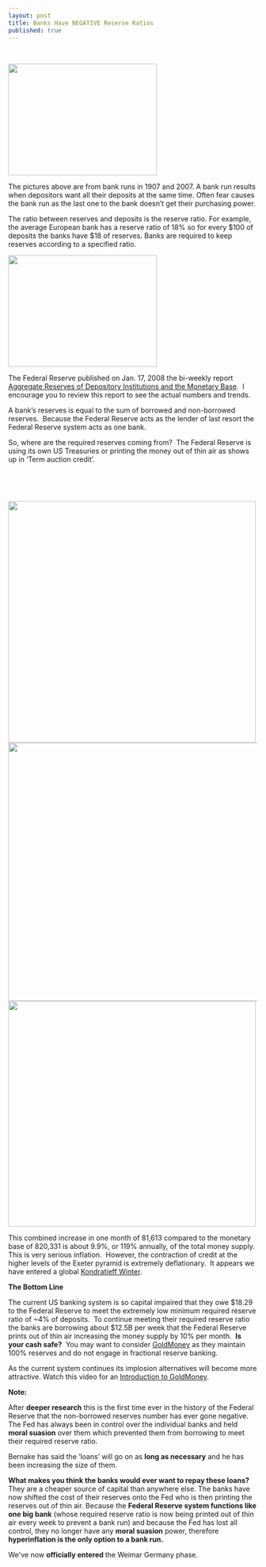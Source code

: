 ```yaml
---
layout: post
title: Banks Have NEGATIVE Reserve Ratios
published: true
---
```

<p> </p>
<p><img class="alignleft" title="1907 Bank Run In New York" src="{{ site.baseurl }}/images/nybank.jpg" alt="" width="300" height="225" /></p>
<p>The pictures above are from bank runs in 1907 and 2007.  A bank run results when depositors want all their deposits at the same time.  Often fear causes the bank run as the last one to the bank doesn’t get their purchasing power.</p>
<p>The ratio between reserves and deposits is the reserve ratio.  For example, the average European bank has a reserve ratio of 18% so for every $100 of deposits the banks have $18 of reserves.  Banks are required to keep reserves according to a specified ratio.</p>
<p><img class="alignright" title="Bank Run on Northern Rock" src="{{ site.baseurl }}/images/bankrunnorthrock.png" alt="" width="300" height="225" /></p>
<p>The Federal Reserve published on Jan. 17, 2008 the bi-weekly report <a href="http://www.federalreserve.gov/releases/h3/Current/" target="_blank">Aggregate Reserves of Depository Institutions and the Monetary Base</a>.  I encourage you to review this report to see the actual numbers and trends.</p>
<p>A bank’s reserves is equal to the sum of borrowed and non-borrowed reserves.  Because the Federal Reserve acts as the lender of last resort the Federal Reserve system acts as one bank.</p>
<p><span>So, where are the required reserves coming from?  The Federal Reserve is using its own US Treasuries or printing the money out of thin air as shows up in ‘Term auction credit’.</span></p>
<p> </p>
<p> </p>
<p><img class="aligncenter" title="Federal Reserve H 3 Non Borrowed Reserves" src="{{ site.baseurl }}/images/non-borrowed-reserves-h3.png" alt="" width="500" height="487" /><img class="aligncenter" title="June H3 Update" src="{{ site.baseurl }}/images/Picture 2.png" alt="" width="701" height="521" /><img class="aligncenter" title="April 9 Non Borrowed Reserves Chart" src="{{ site.baseurl }}/images/non_borrowed_reserves_April9.jpg" alt="" width="500" height="455" /></p>
<p>This combined increase in one month of 81,613 compared to the monetary base of 820,331 is about 9.9%, or 119% annually, of the total money supply.  This is very serious inflation.  However, the contraction of credit at the higher levels of the Exeter pyramid is extremely deflationary.  It appears we have entered a global <a href="http://www.runtogold.com/2008/02/first-snowfall-of-kondratieff-winter/">Kondratieff Winter</a>.</p>
<p><span><strong>The Bottom Line</strong></span></p>
<p><span>The current US banking system is so capital impaired that they owe $18.29 to the Federal Reserve to meet the extremely low minimum required reserve ratio of ~4% of deposits.  To continue meeting their required reserve ratio the banks are borrowing about $12.5B per week that the Federal Reserve prints out of thin air increasing the money supply by 10% per month.  <strong>Is your cash safe?</strong>  You may want to consider <a href="http://www.runtogold.com/goldmoney/">GoldMoney</a> as they maintain 100% reserves and do not engage in fractional reserve banking.</span></p>
<p><span>As the current system continues its implosion alternatives will become more attractive. Watch this video for an <a href="http://www.runtogold.com/goldmoney/">Introduction to GoldMoney</a>.</span></p>
<p><span><strong>Note:</strong></span></p>
<p><span>After <strong>deeper research</strong> this is the first time ever in the history of the Federal Reserve that the non-borrowed reserves number has ever gone negative. The Fed has always been in control over the individual banks and held <strong>moral suasion</strong> over them which prevented them from borrowing to meet their required reserve ratio.</span></p>
<p><span>Bernake has said the ‘loans’ will go on as <strong>long as necessary</strong> and he has been increasing the size of them.</span></p>
<p><span><strong>What makes you think the banks would ever want to repay these loans?</strong> They are a cheaper source of capital than anywhere else. The banks have now shifted the cost of their reserves onto the Fed who is then printing the reserves out of thin air. Because the <strong>Federal Reserve system functions like one big bank</strong> (whose required reserve ratio is now being printed out of thin air every week to prevent a bank run) and because the Fed has lost all control, they no longer have any <strong>moral suasion</strong> power, therefore <strong>hyperinflation is the only option to a bank run.</strong></span></p>
<p><span>We've now </span><span><strong>officially entered </strong></span><span>the Weimar Germany phase.</span></p>
